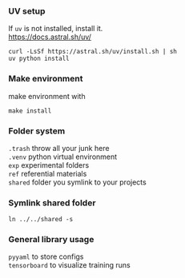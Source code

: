 ### UV setup
If `uv` is not installed, install it. <br>
https://docs.astral.sh/uv/ <br>
```
curl -LsSf https://astral.sh/uv/install.sh | sh
uv python install
```
### Make environment
make environment with
```
make install
```
### Folder system
`.trash` throw all your junk here <br>
`.venv` python virtual environment <br>
`exp` experimental folders <br>
`ref` referential materials <br>
`shared` folder you symlink to your projects <br>

### Symlink shared folder
```
ln ../../shared -s
```

### General library usage
`pyyaml` to store configs <br>
`tensorboard` to visualize training runs <br>
